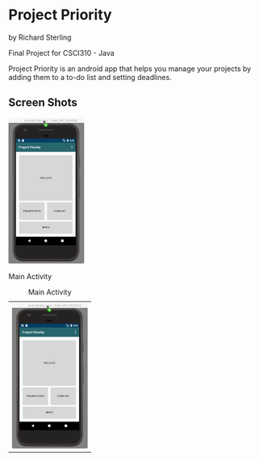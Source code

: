 # Project Priority
by
Richard Sterling

Final Project for CSCI310 - Java

Project Priority is an android app that helps you manage your projects by
adding them to a to-do list and setting deadlines.

## Screen Shots

<div>
<img src="https://github.com/rSterling319/Project_Priority/blob/master/screen_grabs/main_activity.png" width="150">
<p> Main Activity</p>
</div>

<table>
<tr><td><img src="https://github.com/rSterling319/Project_Priority/blob/master/screen_grabs/main_activity.png" width="150"></td></tr>
<caption align="center">Main Activity</caption>
</table>
